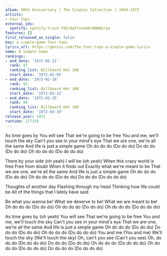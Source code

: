 ```yaml
---
album: 50th Anniversary | The Singles Collection | 1964-1972
artists:
- Four Tops
external_ids:
  spotify: spotify:track:7dbJ4qYrov3mKs90W9eryo
features: []
first_released_as_single: false
key: a-simple-game-four-tops
lyrics_url: https://genius.com/The-four-tops-a-simple-game-lyrics
name: A Simple Game
rankings:
- end_date: '1972-02-11'
  rank: 97
  ranking_list: Billboard Hot 100
  start_date: '1972-02-05'
- end_date: '1972-02-18'
  rank: 93
  ranking_list: Billboard Hot 100
  start_date: '1972-02-12'
- end_date: '1972-02-25'
  rank: 90
  ranking_list: Billboard Hot 100
  start_date: '1972-02-19'
release_year: 1972
runtime: 177133
---
```

As time goes by
You will see
That we're going to be free
You and me, we'll touch the sky
Can't you see in your mind's eye
That we are one, we're all the same
And life is just a simple game
Oh do do do
(Do do do)
Do do do
(Do do do)
Oh do do do
(Do do do do)

There by your side (oh yeah)
I will be (oh yeah)
When this crazy world is free
Free from doubt
When it finds out
Exactly what we're meant to be
That we are one, we're all the same
And life is just a simple game
Oh do do do
(Do do do)
Oh do do do
(Do do do)
Do do do
(Do do do do)

Thoughts of another day
Flashing through my head
Thinking how life could be
All of the things that I lately have said

Be what you wanna be!
What we deserve to be!
What we are meant to be!
Oh do do do
(Do do do)
Oh do do do
(Do do do)
Oh do do do
(Do do do do)

As time goes by (oh yeah)
You will see
That we're going to be free
You and me, we'll touch the sky
Can't you see in your mind's eye
That we are one, we're all the same
And life is just a simple game
Oh do do do
(Do do do)
Do do do
(Do do do)
Oh do do do
(Do do do do)
You and me
(You and me)
We'll touch the sky
(We'll touch the sky)
Oh, can't you see
(Can't you see)
Oh, do do do
(Do do do do)
Do do do
(Do do do)
Oh do do do
(Do do do do)
Oh do do do
(Do do do do)
Do do do do
(Do do do do)
